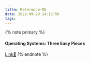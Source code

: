 ```yaml
---
title: Reference-OS
date: 2022-09-29 14:13:59
tags:
---
```


{% note primary %}
#### Operating Systems: Three Easy Pieces
[Link🔗](https://pages.cs.wisc.edu/~remzi/Classes/537/Spring2018/)
{% endnote %}